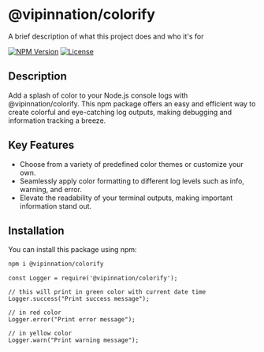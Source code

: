 
# @vipinnation/colorify


A brief description of what this project does and who it's for

[![NPM Version](https://img.shields.io/npm/v/your-package-name.svg)](https://www.npmjs.com/package/your-package-name)
[![License](https://img.shields.io/npm/l/your-package-name.svg)](https://github.com/your-username/your-package-name/blob/main/LICENSE)



## Description

Add a splash of color to your Node.js console logs with @vipinnation/colorify. This npm package offers an easy and efficient way to create colorful and eye-catching log outputs, making debugging and information tracking a breeze.

## Key Features

- Choose from a variety of predefined color themes or customize your own.
- Seamlessly apply color formatting to different log levels such as info, warning, and error.
- Elevate the readability of your terminal outputs, making important information stand out.



## Installation

You can install this package using npm:

```bash
npm i @vipinnation/colorify
``` 



```
const Logger = require('@vipinnation/colorify');

// this will print in green color with current date time
Logger.success("Print success message"); 

// in red color
Logger.error("Print error message");

// in yellow color
Logger.warn("Print warning message");

```



